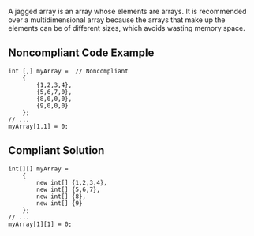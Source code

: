 
A jagged array is an array whose elements are arrays. It is recommended over a multidimensional array because the arrays that make up the elements can be of different sizes, which avoids wasting memory space.

## Noncompliant Code Example


    int [,] myArray =  // Noncompliant
        {
            {1,2,3,4},
            {5,6,7,0},
            {8,0,0,0},
            {9,0,0,0}
        };
    // ...
    myArray[1,1] = 0;


## Compliant Solution


    int[][] myArray =
        {
            new int[] {1,2,3,4},
            new int[] {5,6,7},
            new int[] {8},
            new int[] {9}
        };
    // ...
    myArray[1][1] = 0;

